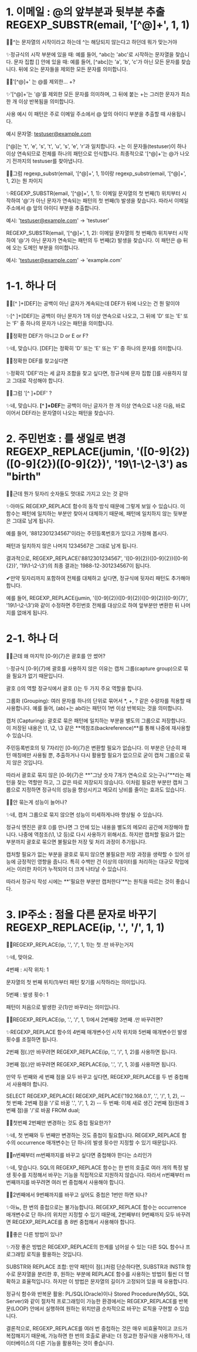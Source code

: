 # 1. 이메일 : @의 앞부분과 뒷부분 추출 REGEXP_SUBSTR(email, '[^@]+', 1, 1)

🤷‍♂️^는 문자열의 시작이라고 하는데 ^는 해당되지 않는다고 하던데 뭐가 맞는거야

✨정규식의 시작 부분에 있을 때: 예를 들어, ^abc는 'abc'로 시작하는 문자열을 찾습니다.
문자 집합 [] 안에 있을 때: 예를 들어, [^abc]는 'a', 'b', 'c'가 아닌 모든 문자를 찾습니다. 뒤에 오는 문자들을 제외한 모든 문자를 의미합니다. 

🤷‍♂️'[^@]+' 는 @를 제외한... +?

✨'[^@]+'는 '@'를 제외한 모든 문자를 의미하며, 그 뒤에 붙는 +는 그러한 문자가 최소 한 개 이상 반복됨을 의미합니다.

사용 예시
이 패턴은 주로 이메일 주소에서 @ 앞의 아이디 부분을 추출할 때 사용됩니다.

예시 문자열: testuser@example.com


[^@]는 't', 'e', 's', 't', 'u', 's', 'e', 'r'과 일치합니다.
+는 이 문자들(testuser)이 하나 이상 연속되므로 전체를 하나의 패턴으로 인식합니다.
최종적으로 '[^@]+'는 @가 나오기 전까지의 testuser를 찾아냅니다.

🤷‍♂️그럼 regexp_substr(email, '[^@]+', 1, 1)이랑 regexp_substr(email, '[^@]+', 1, 2)는 뭔 차이지

✨REGEXP_SUBSTR(email, '[^@]+', 1, 1): 이메일 문자열의 첫 번째(1) 위치부터 시작하여 '@'가 아닌 문자가 연속되는 패턴의 첫 번째(1) 발생을 찾습니다. 따라서 이메일 주소에서 @ 앞의 아이디 부분을 추출합니다.

예시: 'testuser@example.com' → 'testuser'

REGEXP_SUBSTR(email, '[^@]+', 1, 2): 이메일 문자열의 첫 번째(1) 위치부터 시작하여 '@'가 아닌 문자가 연속되는 패턴의 두 번째(2) 발생을 찾습니다. 이 패턴은 @ 뒤에 오는 도메인 부분을 의미합니다.

예시: 'testuser@example.com' → 'example.com'


# 1-1. 하나 더

🤷‍♂️[^ ]+[DEF]는 공백이 아닌 글자가 계속되는데 DEF가 뒤에 나오는 건 뭔 말이야

✨[^ ]+[DEF]는 공백이 아닌 문자가 1개 이상 연속으로 나오고, 그 뒤에 'D' 또는 'E' 또는 'F' 중 하나의 문자가 나오는 패턴을 의미합니다.

🤷‍♂️정확한 DEF가 아니고 D or E or F?

✨네, 맞습니다. [DEF]는 정확히 'D' 또는 'E' 또는 'F' 중 하나의 문자를 의미합니다.

🤷‍♂️정확한 DEF를 찾고싶다면

✨정확히 'DEF'라는 세 글자 조합을 찾고 싶다면, 정규식에 문자 집합 []를 사용하지 않고 그대로 작성해야 합니다.

🤷‍♂️그럼 '[^ ]+DEF' ?

✨네, 맞습니다. **[^ ]+DEF**는 공백이 아닌 글자가 한 개 이상 연속으로 나온 다음, 바로 이어서 DEF라는 문자열이 나오는 패턴을 찾습니다.

# 2. 주민번호 : 를 생일로 변경 REGEXP_REPLACE(jumin, '([0-9]{2})([0-9]{2})([0-9]{2})', '19\1-\2-\3') as "birth"

🤷‍♂️근데 뭔가 뒷자리 숫자들도 멋대로 가지고 오는 것 같아

✨아마도 REGEXP_REPLACE 함수의 동작 방식 때문에 그렇게 보일 수 있습니다. 이 함수는 패턴에 일치하는 부분만 찾아서 대체하기 때문에, 패턴에 일치하지 않는 뒷부분은 그대로 남게 됩니다.

예를 들어, '8812301234567'이라는 주민등록번호가 있다고 가정해 봅시다.

패턴과 일치하지 않은 나머지 1234567은 그대로 남게 됩니다.

결과적으로, REGEXP_REPLACE('8812301234567', '([0-9]{2})([0-9]{2})([0-9]{2})', '19\1-\2-\3')의 최종 결과는 1988-12-301234567이 됩니다.

✔만약 뒷자리까지 포함하여 전체를 대체하고 싶다면, 정규식에 뒷자리 패턴도 추가해야 합니다. 

예를 들어, REGEXP_REPLACE(jumin, '([0-9]{2})([0-9]{2})([0-9]{2})[0-9]{7}', '19\1-\2-\3')와 같이 수정하면 주민번호 전체를 대상으로 하여 앞부분만 변환한 뒤 나머지를 없애게 됩니다.

# 2-1. 하나 더

🤷‍♂️근데 왜 마지막 [0-9]{7}은 괄호를 안 썼어?

✨정규식 [0-9]{7}에 괄호를 사용하지 않은 이유는 캡처 그룹(capture group)으로 묶을 필요가 없기 때문입니다.

괄호 ()의 역할
정규식에서 괄호 ()는 두 가지 주요 역할을 합니다.

그룹화 (Grouping): 여러 문자를 하나의 단위로 묶어서 *, +, ? 같은 수량자를 적용할 때 사용합니다. 예를 들어, (ab)+는 ab라는 패턴이 1번 이상 반복되는 것을 의미합니다.

캡처 (Capturing): 괄호로 묶은 패턴에 일치하는 부분을 별도의 그룹으로 저장합니다. 이 저장된 내용은 \1, \2, \3 같은 **역참조(backreference)**를 통해 나중에 재사용할 수 있습니다.

주민등록번호의 뒷 7자리인 [0-9]{7}은 변환할 필요가 없습니다. 이 부분은 단순히 패턴 매칭에만 사용될 뿐, 추출하거나 다시 활용할 필요가 없으므로 굳이 캡처 그룹으로 묶지 않은 것입니다.

따라서 괄호로 묶지 않은 [0-9]{7}은 **"그냥 숫자 7개가 연속으로 오는구나"**라는 패턴을 찾는 역할만 하고, 그 값은 따로 저장되지 않습니다. 이처럼 필요한 부분만 캡처 그룹으로 지정하면 정규식의 성능을 향상시키고 메모리 낭비를 줄이는 효과도 있습니다.

🤷‍♂️안 묶는게 성능이 늘어나?

✨네, 캡처 그룹으로 묶지 않으면 성능이 미세하게나마 향상될 수 있습니다.

정규식 엔진은 괄호 ()를 만나면 그 안에 있는 내용을 별도의 메모리 공간에 저장해야 합니다. 나중에 역참조(\1, \2 등)로 다시 사용하기 위해서죠. 하지만 캡처할 필요가 없는 부분까지 괄호로 묶으면 불필요한 저장 및 처리 과정이 추가됩니다.

캡처할 필요가 없는 부분을 괄호로 묶지 않으면 불필요한 저장 과정을 생략할 수 있어 성능에 긍정적인 영향을 줍니다. 특히 수백만 건 이상의 데이터를 처리하는 대규모 작업에서는 이러한 차이가 누적되어 더 크게 나타날 수 있습니다.

따라서 정규식 작성 시에는 **'필요한 부분만 캡처한다'**는 원칙을 따르는 것이 좋습니다.

# 3. IP주소 : 점을 다른 문자로 바꾸기 REGEXP_REPLACE(ip, '\.', '/', 1, 1)

🤷‍♂️REGEXP_REPLACE(ip, '\.', '/', 1, 1)는 첫 .만 바꾸는거지

✨네, 맞아요. 

4번째 : 시작 위치: 1

문자열의 첫 번째 위치(1)부터 패턴 찾기를 시작하라는 의미입니다.

5번째 : 발생 횟수: 1

패턴이 처음으로 발생한 곳(1)만 바꾸라는 의미입니다.

🤷‍♂️REGEXP_REPLACE(ip, '\.', '/', 1, 1)에서 2번째랑 3번째 .만 바꾸려면?

✨REGEXP_REPLACE 함수의 4번째 매개변수인 시작 위치와 5번째 매개변수인 발생 횟수를 조절하면 됩니다.

2번째 점(.)만 바꾸려면 REGEXP_REPLACE(ip, '\.', '/', 1, 2)를 사용하면 됩니다.

3번째 점(.)만 바꾸려면 REGEXP_REPLACE(ip, '\.', '/', 1, 3)를 사용하면 됩니다.

만약 두 번째와 세 번째 점을 모두 바꾸고 싶다면, REGEXP_REPLACE를 두 번 중첩해서 사용해야 합니다.

SELECT
  REGEXP_REPLACE(
    REGEXP_REPLACE('192.168.0.1', '\.', '/', 1, 2),  -- 첫 번째: 2번째 점을 '/'로 바꿈
    '\.', '/', 1, 2)                               -- 두 번째: 이제 새로 생긴 2번째 점(원래 3번째 점)을 '/'로 바꿈
FROM dual;

🤷‍♂️첫번째 2번째만 변경하는 것도 중첩 필요한가?

✨네, 첫 번째와 두 번째만 변경하는 것도 중첩이 필요합니다. REGEXP_REPLACE 함수의 occurrence 매개변수는 단 하나의 발생 횟수만 지정할 수 있기 때문입니다.

🤷‍♂️n번째부터 m번째까지를 바꾸고 싶다면 중첩해야 한다는 소리인가

✨네, 맞습니다. SQL의 REGEXP_REPLACE 함수는 한 번의 호출로 여러 개의 특정 발생 횟수를 지정해서 바꾸는 기능을 직접적으로 지원하지 않습니다. 따라서 n번째부터 m번째까지를 바꾸려면 여러 번 중첩해서 사용해야 합니다.

🤷‍♂️2번째에서 9번째까지를 바꾸고 싶어도 중첩은 1번만 하면 되나?

✨아뇨, 한 번의 중첩으로는 불가능합니다. REGEXP_REPLACE 함수는 occurrence 매개변수로 단 하나의 위치만 지정할 수 있기 때문에, 2번째부터 9번째까지 모두 바꾸려면 REGEXP_REPLACE를 총 8번 중첩해서 사용해야 합니다.

🤷‍♂️좋은 다른 방법이 있나?

✨가장 좋은 방법은 REGEXP_REPLACE의 한계를 넘어설 수 있는 다른 SQL 함수나 프로그래밍 로직을 활용하는 것입니다.

SUBSTR와 REPLACE 조합: 만약 패턴이 점(.)처럼 단순하다면, SUBSTR과 INSTR 함수로 문자열을 분리한 후, 원하는 부분에 REPLACE 함수를 사용하는 방법이 훨씬 더 명확하고 효율적입니다. 하지만 이 방법은 문자열의 길이가 고정되어 있을 때 유용합니다.

정규식 함수와 반복문 활용: PL/SQL(Oracle)이나 Stored Procedure(MySQL, SQL Server)와 같이 절차적 프로그래밍이 가능한 환경에서는 REGEXP_REPLACE를 반복문(LOOP) 안에서 실행하여 원하는 위치만큼 순차적으로 바꾸는 로직을 구현할 수 있습니다.

결론적으로, REGEXP_REPLACE를 여러 번 중첩하는 것은 매우 비효율적이고 코드가 복잡해지기 때문에, 가능하면 한 번의 호출로 끝내는 더 정교한 정규식을 사용하거나, 데이터베이스의 다른 기능을 활용하는 것이 좋습니다.
